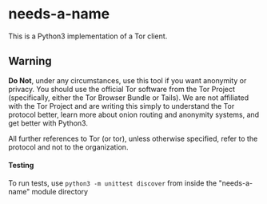 needs-a-name
============
This is a Python3 implementation of a Tor client. 

## Warning
**Do Not**, under any circumstances, use this tool if you want anonymity
or privacy.  You should use the official Tor software from the Tor Project
(specifically, either the Tor Browser Bundle or Tails).  We are not affiliated
with the Tor Project and are writing this simply to understand the Tor protocol
better, learn more about onion routing and anonymity systems, and get better 
with Python3.

All further references to Tor (or tor), unless otherwise specified, refer to
the protocol and not to the organization.

#### Testing
To run tests, use `python3 -m unittest discover` from inside the 
"needs-a-name" module directory
